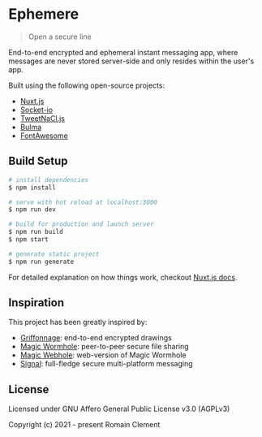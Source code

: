 # Ephemere

> Open a secure line

End-to-end encrypted and ephemeral instant messaging app, where messages are
never stored server-side and only resides within the user's app.

Built using the following open-source projects:

- [Nuxt.js](https://nuxtjs.org)
- [Socket-io](https://socket.io)
- [TweetNaCl.js](https://tweetnacl.js.org)
- [Bulma](https://bulma.io)
- [FontAwesome](https://fontawesome.com)

## Build Setup

```bash
# install dependencies
$ npm install

# serve with hot reload at localhost:3000
$ npm run dev

# build for production and launch server
$ npm run build
$ npm start

# generate static project
$ npm run generate
```

For detailed explanation on how things work, checkout [Nuxt.js docs](https://nuxtjs.org).

## Inspiration

This project has been greatly inspired by:

- [Griffonnage](https://github.com/griffonnage/griffonnage): end-to-end encrypted drawings
- [Magic Wormhole](https://github.com/warner/magic-wormhole): peer-to-peer secure file sharing
- [Magic Webhole](https://github.com/saljam/webwormhole): web-version of Magic Wormhole
- [Signal](https://www.signal.org): full-fledge secure multi-platform messaging

## License

Licensed under GNU Affero General Public License v3.0 (AGPLv3)

Copyright (c) 2021 - present Romain Clement
